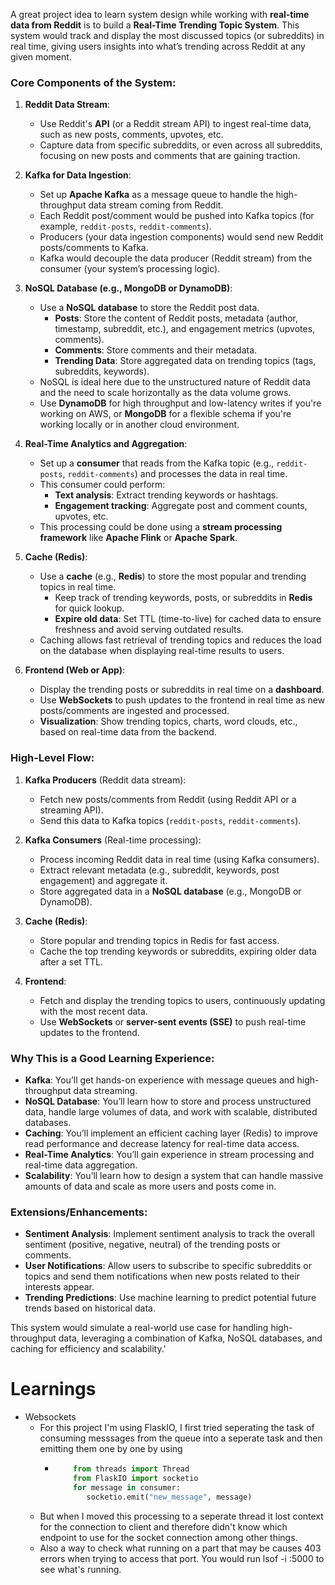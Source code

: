 A great project idea to learn system design while working with **real-time data from Reddit** is to build a **Real-Time Trending Topic System**. This system would track and display the most discussed topics (or subreddits) in real time, giving users insights into what’s trending across Reddit at any given moment.

### Core Components of the System:

1. **Reddit Data Stream**:
   - Use Reddit's **API** (or a Reddit stream API) to ingest real-time data, such as new posts, comments, upvotes, etc.
   - Capture data from specific subreddits, or even across all subreddits, focusing on new posts and comments that are gaining traction.

2. **Kafka for Data Ingestion**:
   - Set up **Apache Kafka** as a message queue to handle the high-throughput data stream coming from Reddit.
   - Each Reddit post/comment would be pushed into Kafka topics (for example, `reddit-posts`, `reddit-comments`).
   - Producers (your data ingestion components) would send new Reddit posts/comments to Kafka.
   - Kafka would decouple the data producer (Reddit stream) from the consumer (your system’s processing logic).

3. **NoSQL Database (e.g., MongoDB or DynamoDB)**:
   - Use a **NoSQL database** to store the Reddit post data.
     - **Posts**: Store the content of Reddit posts, metadata (author, timestamp, subreddit, etc.), and engagement metrics (upvotes, comments).
     - **Comments**: Store comments and their metadata.
     - **Trending Data**: Store aggregated data on trending topics (tags, subreddits, keywords).
   - NoSQL is ideal here due to the unstructured nature of Reddit data and the need to scale horizontally as the data volume grows.
   - Use **DynamoDB** for high throughput and low-latency writes if you're working on AWS, or **MongoDB** for a flexible schema if you're working locally or in another cloud environment.

4. **Real-Time Analytics and Aggregation**:
   - Set up a **consumer** that reads from the Kafka topic (e.g., `reddit-posts`, `reddit-comments`) and processes the data in real time.
   - This consumer could perform:
     - **Text analysis**: Extract trending keywords or hashtags.
     - **Engagement tracking**: Aggregate post and comment counts, upvotes, etc.
   - This processing could be done using a **stream processing framework** like **Apache Flink** or **Apache Spark**.

5. **Cache (Redis)**:
   - Use a **cache** (e.g., **Redis**) to store the most popular and trending topics in real time.
     - Keep track of trending keywords, posts, or subreddits in **Redis** for quick lookup.
     - **Expire old data**: Set TTL (time-to-live) for cached data to ensure freshness and avoid serving outdated results.
   - Caching allows fast retrieval of trending topics and reduces the load on the database when displaying real-time results to users.

6. **Frontend (Web or App)**:
   - Display the trending posts or subreddits in real time on a **dashboard**.
   - Use **WebSockets** to push updates to the frontend in real time as new posts/comments are ingested and processed.
   - **Visualization**: Show trending topics, charts, word clouds, etc., based on real-time data from the backend.

### High-Level Flow:
1. **Kafka Producers** (Reddit data stream):
   - Fetch new posts/comments from Reddit (using Reddit API or a streaming API).
   - Send this data to Kafka topics (`reddit-posts`, `reddit-comments`).

2. **Kafka Consumers** (Real-time processing):
   - Process incoming Reddit data in real time (using Kafka consumers).
   - Extract relevant metadata (e.g., subreddit, keywords, post engagement) and aggregate it.
   - Store aggregated data in a **NoSQL database** (e.g., MongoDB or DynamoDB).

3. **Cache (Redis)**:
   - Store popular and trending topics in Redis for fast access.
   - Cache the top trending keywords or subreddits, expiring older data after a set TTL.

4. **Frontend**:
   - Fetch and display the trending topics to users, continuously updating with the most recent data.
   - Use **WebSockets** or **server-sent events (SSE)** to push real-time updates to the frontend.

### Why This is a Good Learning Experience:
- **Kafka**: You’ll get hands-on experience with message queues and high-throughput data streaming.
- **NoSQL Database**: You’ll learn how to store and process unstructured data, handle large volumes of data, and work with scalable, distributed databases.
- **Caching**: You’ll implement an efficient caching layer (Redis) to improve read performance and decrease latency for real-time data access.
- **Real-Time Analytics**: You’ll gain experience in stream processing and real-time data aggregation.
- **Scalability**: You’ll learn how to design a system that can handle massive amounts of data and scale as more users and posts come in.

### Extensions/Enhancements:
- **Sentiment Analysis**: Implement sentiment analysis to track the overall sentiment (positive, negative, neutral) of the trending posts or comments.
- **User Notifications**: Allow users to subscribe to specific subreddits or topics and send them notifications when new posts related to their interests appear.
- **Trending Predictions**: Use machine learning to predict potential future trends based on historical data.

This system would simulate a real-world use case for handling high-throughput data, leveraging a combination of Kafka, NoSQL databases, and caching for efficiency and scalability.'

# Learnings
* Websockets
   - For this project I'm using FlaskIO, I first tried seperating the task of consuming messsages from the queue into a seperate task and then emitting them one by one by using 
      - ```python 
            from threads import Thread
            from FlaskIO import socketio
            for message in consumer:
               socketio.emit("new_message", message)
         ```
   - But when I moved this processing to a seperate thread it lost context for the connection to client and therefore didn't know which endpoint to use for the socket connection among other things.
   - Also a way to check what running on a part that may be causes 403 errors when trying to access that port. You would run lsof -i :5000 to see what's running. 

